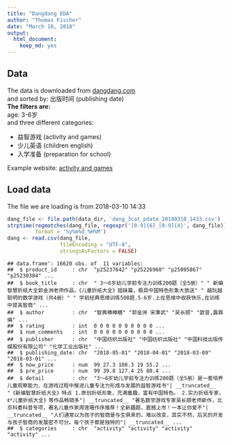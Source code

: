 ```yaml
---
title: "Dangdang EDA"
author: "Thomas Fischer"
date: "March 10, 2018"
output:
  html_document:
    keep_md: yes
---
```


## Data

The data is downloaded from [dangdang.com](http://www.dangdang.com)  
and sorted by: 出版时间 (publishing date)  
**The filters are:**  
age: 3-6岁  
and three different categories: 
- 益智游戏 (activity and games)
- 少儿英语 (children english)
- 入学准备 (preparation for school)  

Example website: [activity and games](http://category.dangdang.com/cp01.41.02.13.00.00-srsort_pubdate_desc.html)


## Load data
The file we are loading is from 2018-03-10 14:33
```r
dang_file <- file.path(data_dir, 'dang_3cat_pdate_20180310_1433.csv')
strptime(regmatches(dang_file, regexpr('[0-9]{6}_[0-9]{4}', dang_file)),
         format = '%y%m%d_%H%M')
dang <- read.csv(dang_file,
                 fileEncoding = "UTF-8",
                 stringsAsFactors = FALSE)
```
```
## data.frame':	16620 obs. of  11 variables:
##  $ product_id     : chr  "p25237642" "p25226960" "p25095867" "p25230304" ...
##  $ book_title     : chr  " 3～6岁幼儿学前专注力训练200题（全5册）" " 新编智慧折纸大全郭金洲老师作品，《儿童折纸大全》姐妹篇，极具中国特色形象大放送" " 越玩越聪明的数学游戏（共4册）" " 学前经典思维训练508题.5-6岁.上在思维中收获快乐,在训练中提高智商" ...
##  $ author         : chr  "智典棒棒糖" "郭金洲 宋秉武" "吴长顺" "歆音,露霖 编" ...
##  $ rating         : int  0 0 0 0 0 0 0 0 0 0 ...
##  $ num_comments   : int  0 0 0 0 0 0 0 0 0 0 ...
##  $ publisher      : chr  "中国纺织出版社" "中国纺织出版社" "中国科技出版传媒股份有限公司" "化学工业出版社" ...
##  $ publishing_date: chr  "2018-05-01" "2018-04-01" "2018-03-09" "2018-03-01" ...
##  $ now_price      : num  99 27.3 108.3 19 55.2 ...
##  $ pre_price      : num  99 39.8 127.4 25 80.4 ...
##  $ detail         : chr  "3～6岁幼儿学前专注力训练200题（全5册）是一套培养儿童观察能力、在游戏过程中推进儿童专注力形成与发展的益智游戏书"| __truncated__ "《新编智慧折纸大全》特点 1.原创折纸形象，充满童趣，富有中国特色。 2.实力折纸专家，《*儿童折纸大全》等作品畅销多"| __truncated__ "著名数学游戏专家吴长顺老师新作，北京科委科普专项，著名儿童作家周莲珊作序推荐！全新趣题，震撼上市！一本让你爱不"| __truncated__ "人们通常以为孩子的智商是与生俱来的，难以改变，其实不然，后天的开发与孩子智商的发展密不可分。每个孩子都是独特的"| __truncated__ ...
##  $ categories     : chr  "activity" "activity" "activity" "activity" ...
 ```